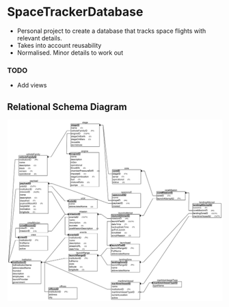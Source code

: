 # SpaceTrackerDatabase
- Personal project to create a database that tracks space flights with relevant details. 
- Takes into account reusability
- Normalised. Minor details to work out
### TODO
- Add views

## Relational Schema Diagram
![](images/diagram.png "Relational Scheme")
